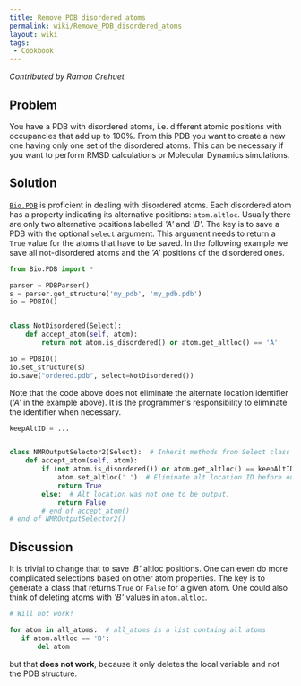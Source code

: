 ```yaml
---
title: Remove PDB disordered atoms
permalink: wiki/Remove_PDB_disordered_atoms
layout: wiki
tags:
 - Cookbook
---
```


*Contributed by Ramon Crehuet*

Problem
-------

You have a PDB with disordered atoms, i.e. different atomic positions
with occupancies that add up to 100%. From this PDB you want to create a
new one having only one set of the disordered atoms. This can be
necessary if you want to perform RMSD calculations or Molecular Dynamics
simulations.

Solution
--------

[`Bio.PDB`](http://biopython.org/DIST/docs/tutorial/Tutorial.html)
is proficient in dealing with disordered atoms. Each disordered atom has
a property indicating its alternative positions: `atom.altloc`. Usually
there are only two alternative positions labelled *'A'* and *'B'*. The key
is to save a PDB with the optional `select` argument. This argument
needs to return a `True` value for the atoms that have to be saved. In the
following example we save all not-disordered atoms and the *'A'* positions
of the disordered ones.

``` python
from Bio.PDB import *

parser = PDBParser()
s = parser.get_structure('my_pdb', 'my_pdb.pdb')
io = PDBIO()


class NotDisordered(Select):
    def accept_atom(self, atom):
        return not atom.is_disordered() or atom.get_altloc() == 'A'

io = PDBIO()
io.set_structure(s)
io.save("ordered.pdb", select=NotDisordered())
```

Note that the code above does not eliminate the alternate location
identifier (*'A'* in the example above). It is the programmer's
responsibility to eliminate the identifier when necessary.

``` python
keepAltID = ...


class NMROutputSelector2(Select):  # Inherit methods from Select class
    def accept_atom(self, atom):
        if (not atom.is_disordered()) or atom.get_altloc() == keepAltID:
            atom.set_altloc(' ')  # Eliminate alt location ID before output.
            return True
        else:  # Alt location was not one to be output.
            return False
        # end of accept_atom()
# end of NMROutputSelector2()
```

Discussion
----------

It is trivial to change that to save *'B'* altloc positions. One can even
do more complicated selections based on other atom properties. The key
is to generate a class that returns `True` or `False` for a given atom. One
could also think of deleting atoms with *'B'* values in `atom.altloc`.

``` python
# Will not work!

for atom in all_atoms:  # all_atoms is a list containg all atoms
   if atom.altloc == 'B':
       del atom
```

but that **does not work**, because it only deletes the local variable
and not the PDB structure.
